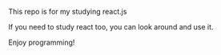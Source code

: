 This repo is for my studying react.js

If you need to study react too, you can look around and use it.

Enjoy programming!